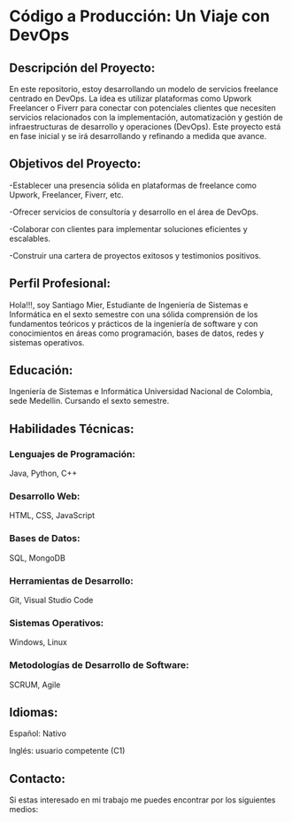 # Código a Producción: Un Viaje con DevOps

## Descripción del Proyecto:
En este repositorio, estoy desarrollando un modelo de servicios freelance centrado en DevOps. La idea es utilizar plataformas como Upwork Freelancer o Fiverr para conectar con potenciales clientes que necesiten servicios relacionados con la implementación, automatización y gestión de infraestructuras de desarrollo y operaciones (DevOps). Este proyecto está en fase inicial y se irá desarrollando y refinando a medida que avance.

## Objetivos del Proyecto:
-Establecer una presencia sólida en plataformas de freelance como Upwork, Freelancer, Fiverr, etc.

-Ofrecer servicios de consultoría y desarrollo en el área de DevOps.

-Colaborar con clientes para implementar soluciones eficientes y escalables.

-Construir una cartera de proyectos exitosos y testimonios positivos.

## Perfil Profesional:
Hola!!!, soy Santiago Mier, Estudiante de Ingeniería de Sistemas e Informática en el sexto semestre con una sólida comprensión de los fundamentos teóricos y prácticos de la ingeniería de software y con conocimientos en áreas como programación, bases de datos, redes y sistemas operativos.

## Educación:

Ingeniería de Sistemas e Informática
Universidad Nacional de Colombia, sede Medellin.
Cursando el sexto semestre.

## Habilidades Técnicas:

### Lenguajes de Programación: 
Java, Python, C++
### Desarrollo Web:
HTML, CSS, JavaScript
### Bases de Datos: 
SQL, MongoDB
### Herramientas de Desarrollo:
Git, Visual Studio Code
### Sistemas Operativos: 
Windows, Linux
### Metodologías de Desarrollo de Software:
SCRUM, Agile


## Idiomas:

Español: Nativo

Inglés: usuario competente (C1)

## Contacto:

Si estas interesado en mi trabajo me puedes encontrar por los siguientes medios:

<a src="https://e7.pngegg.com/pngimages/602/665/png-clipart-linkedin-linkedin-thumbnail.png"><img href="https://www.linkedin.com/in/santiago-mier-londono-208bb3302/" width="50"></a>










